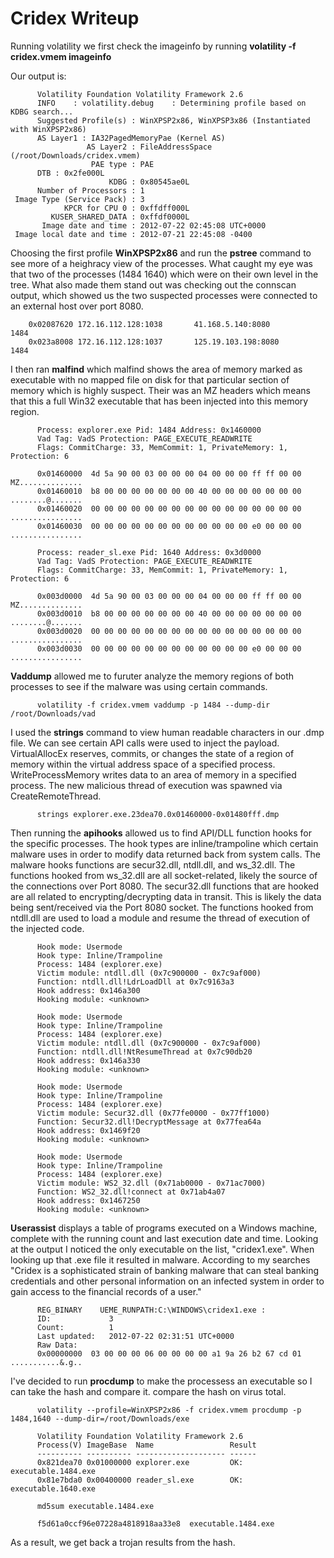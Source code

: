 # Cridex Writeup

Running volatility we first check the imageinfo by running **volatility -f cridex.vmem imageinfo**

Our output is:

          Volatility Foundation Volatility Framework 2.6
          INFO    : volatility.debug    : Determining profile based on KDBG search...
          Suggested Profile(s) : WinXPSP2x86, WinXPSP3x86 (Instantiated with WinXPSP2x86)
          AS Layer1 : IA32PagedMemoryPae (Kernel AS)
                     AS Layer2 : FileAddressSpace (/root/Downloads/cridex.vmem)
                      PAE type : PAE
          DTB : 0x2fe000L
                          KDBG : 0x80545ae0L
          Number of Processors : 1
     Image Type (Service Pack) : 3
                KPCR for CPU 0 : 0xffdff000L
             KUSER_SHARED_DATA : 0xffdf0000L
           Image date and time : 2012-07-22 02:45:08 UTC+0000
     Image local date and time : 2012-07-21 22:45:08 -0400 

Choosing the first profile **WinXPSP2x86** and run the **pstree** command to see more of a heighracy view of the processes.
What caught my eye was that two of the processes (1484 1640) which were on their own level in the tree. 
What also made them stand out was checking out the connscan output, which showed us the two suspected processes were connected to an external host over port 8080.

        0x02087620 172.16.112.128:1038       41.168.5.140:8080         1484
        0x023a8008 172.16.112.128:1037       125.19.103.198:8080       1484
        
I then ran **malfind** which malfind shows the area of memory marked as executable with no mapped file on disk 
for that particular section of memory which is highly suspect. Their was an MZ headers which means that this a 
full Win32 executable that has been injected into this memory region.

          Process: explorer.exe Pid: 1484 Address: 0x1460000
          Vad Tag: VadS Protection: PAGE_EXECUTE_READWRITE
          Flags: CommitCharge: 33, MemCommit: 1, PrivateMemory: 1, Protection: 6

          0x01460000  4d 5a 90 00 03 00 00 00 04 00 00 00 ff ff 00 00   MZ..............
          0x01460010  b8 00 00 00 00 00 00 00 40 00 00 00 00 00 00 00   ........@.......
          0x01460020  00 00 00 00 00 00 00 00 00 00 00 00 00 00 00 00   ................
          0x01460030  00 00 00 00 00 00 00 00 00 00 00 00 e0 00 00 00   ................

          Process: reader_sl.exe Pid: 1640 Address: 0x3d0000
          Vad Tag: VadS Protection: PAGE_EXECUTE_READWRITE
          Flags: CommitCharge: 33, MemCommit: 1, PrivateMemory: 1, Protection: 6

          0x003d0000  4d 5a 90 00 03 00 00 00 04 00 00 00 ff ff 00 00   MZ..............
          0x003d0010  b8 00 00 00 00 00 00 00 40 00 00 00 00 00 00 00   ........@.......
          0x003d0020  00 00 00 00 00 00 00 00 00 00 00 00 00 00 00 00   ................
          0x003d0030  00 00 00 00 00 00 00 00 00 00 00 00 e0 00 00 00   ................


**Vaddump** allowed me to furuter analyze the memory regions of both processes to see if the malware was using certain commands.

          volatility -f cridex.vmem vaddump -p 1484 --dump-dir /root/Downloads/vad

I used the **strings** command to view human readable characters in our .dmp file. We can see certain API calls were used to inject the payload. VirtualAllocEx reserves, commits, or changes the state of a region of memory within the virtual address space of a specified process. WriteProcessMemory writes data to an area of memory in a specified process. The new malicious thread of execution was spawned via CreateRemoteThread.

          strings explorer.exe.23dea70.0x01460000-0x01480fff.dmp 

Then running the **apihooks** allowed us to find API/DLL function hooks for the specific processes. The hook types are inline/trampoline which certain malware uses in order to modify data returned back from system calls. The malware hooks functions are secur32.dll, ntdll.dll, and ws_32.dll.  The functions hooked from ws_32.dll are all socket-related, likely the source of the connections over Port 8080.  The secur32.dll functions that are hooked are all related to encrypting/decrypting data in transit.  This is likely the data being sent/received via the Port 8080 socket.  The functions hooked from ntdll.dll are used to load a module and resume the thread of execution of the injected code.

          Hook mode: Usermode
          Hook type: Inline/Trampoline
          Process: 1484 (explorer.exe)
          Victim module: ntdll.dll (0x7c900000 - 0x7c9af000)
          Function: ntdll.dll!LdrLoadDll at 0x7c9163a3
          Hook address: 0x146a300
          Hooking module: <unknown>
          
          Hook mode: Usermode
          Hook type: Inline/Trampoline
          Process: 1484 (explorer.exe)
          Victim module: ntdll.dll (0x7c900000 - 0x7c9af000)
          Function: ntdll.dll!NtResumeThread at 0x7c90db20
          Hook address: 0x146a330
          Hooking module: <unknown>
          
          Hook mode: Usermode
          Hook type: Inline/Trampoline
          Process: 1484 (explorer.exe)
          Victim module: Secur32.dll (0x77fe0000 - 0x77ff1000)
          Function: Secur32.dll!DecryptMessage at 0x77fea64a
          Hook address: 0x1469f20
          Hooking module: <unknown>
          
          Hook mode: Usermode
          Hook type: Inline/Trampoline
          Process: 1484 (explorer.exe)
          Victim module: WS2_32.dll (0x71ab0000 - 0x71ac7000)
          Function: WS2_32.dll!connect at 0x71ab4a07
          Hook address: 0x1467250
          Hooking module: <unknown>

**Userassist** displays a table of programs executed on a Windows machine, complete with the running count and last execution date and time. Looking at the output I noticed the only executable on the list, "cridex1.exe". When looking up that .exe file it resulted in malware. According to my searches "Cridex is a sophisticated strain of banking malware that can steal banking credentials and other personal information on an infected system in order to gain access to the financial records of a user." 
          
          REG_BINARY    UEME_RUNPATH:C:\WINDOWS\cridex1.exe : 
          ID:             3
          Count:          1
          Last updated:   2012-07-22 02:31:51 UTC+0000
          Raw Data:
          0x00000000  03 00 00 00 06 00 00 00 00 a1 9a 26 b2 67 cd 01   ...........&.g..



I've decided to run **procdump** to make the processess an executable so I can take the hash and compare it.
compare the hash on virus total. 

          volatility --profile=WinXPSP2x86 -f cridex.vmem procdump -p 1484,1640 --dump-dir=/root/Downloads/exe
          
          Volatility Foundation Volatility Framework 2.6
          Process(V) ImageBase  Name                 Result
          ---------- ---------- -------------------- ------
          0x821dea70 0x01000000 explorer.exe         OK: executable.1484.exe
          0x81e7bda0 0x00400000 reader_sl.exe        OK: executable.1640.exe

          md5sum executable.1484.exe 
          
          f5d61a0ccf96e07228a4818918aa33e8  executable.1484.exe
          
As a result, we get back a trojan results from the hash.



